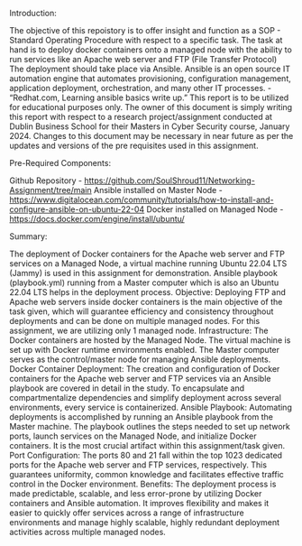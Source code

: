 Introduction: 

  The objective of this repoistory is to offer insight and function as a SOP - Standard Operating Procedure with respect to a specific task. The task at hand is to deploy docker containers onto a managed node with the ability to run services like an Apache web server and FTP (File Transfer Protocol) The deployment should take place via Ansible.
Ansible is an open source IT automation engine that automates provisioning, configuration management, application deployment, orchestration, and many other IT processes. - “Redhat.com, Learning ansible basics write up.”
This report is to be utilized for educational purposes only. The owner of this document is simply writing this report with respect to a research project/assignment conducted at Dublin Business School for their Masters in Cyber Security course, January 2024. Changes to this document may be necessary in near future as per the updates and versions of the pre requisites used in this assignment.

Pre-Required Components:

Github Repository - https://github.com/SoulShroud11/Networking-Assignment/tree/main
Ansible installed on Master Node - https://www.digitalocean.com/community/tutorials/how-to-install-and-configure-ansible-on-ubuntu-22-04
Docker installed on Managed Node - https://docs.docker.com/engine/install/ubuntu/

Summary:

  The deployment of Docker containers for the Apache web server and FTP services on a Managed Node, a virtual machine running Ubuntu 22.04 LTS (Jammy) is used in this assignment for demonstration. Ansible playbook (playbook.yml) running from a Master computer which is also an Ubuntu 22.04 LTS helps in the deployment process.
Objective: Deploying FTP and Apache web servers inside docker containers is the main objective of the task given, which will guarantee efficiency and consistency throughout deployments and can be done on multiple managed nodes. For this assignment, we are utilizing only 1 managed node.
Infrastructure: The Docker containers are hosted by the Managed Node. The virtual machine is set up with Docker runtime environments enabled. The Master computer serves as the control/master node for managing Ansible deployments.
Docker Container Deployment: The creation and configuration of Docker containers for the Apache web server and FTP services via an Ansible playbook are covered in detail in the study. To encapsulate and compartmentalize dependencies and simplify deployment across several environments, every service is containerized.
Ansible Playbook: Automating deployments is accomplished by running an Ansible playbook from the Master machine. The playbook outlines the steps needed to set up network ports, launch services on the Managed Node, and initialize Docker containers. It is the most crucial artifact within this assignment/task given.
Port Configuration: The ports 80 and 21 fall within the top 1023 dedicated ports  for the Apache web server and FTP services, respectively. This guarantees uniformity, common knowledge and facilitates effective traffic control in the Docker environment.
Benefits: The deployment process is made predictable, scalable, and less error-prone by utilizing Docker containers and Ansible automation. It improves flexibility and makes it easier to quickly offer services across a range of infrastructure environments and manage highly scalable, highly redundant deployment activities across multiple managed nodes.

